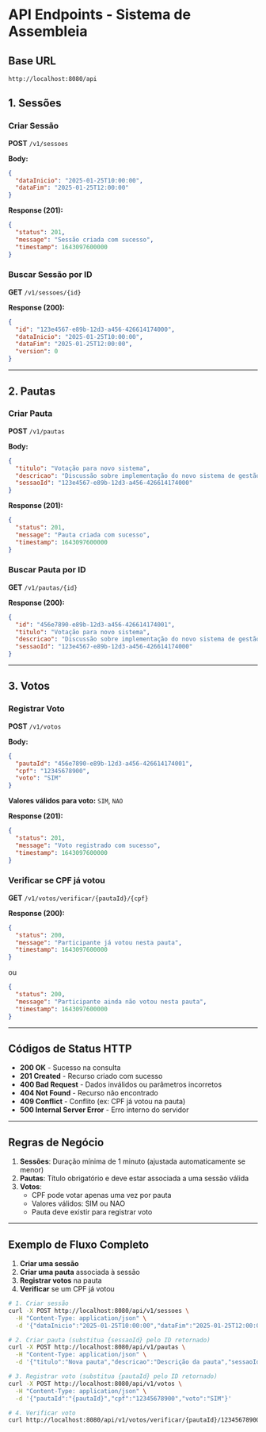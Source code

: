 # API Endpoints - Sistema de Assembleia

## Base URL
```
http://localhost:8080/api
```

## 1. Sessões

### Criar Sessão
**POST** `/v1/sessoes`

**Body:**
```json
{
  "dataInicio": "2025-01-25T10:00:00",
  "dataFim": "2025-01-25T12:00:00"
}
```

**Response (201):**
```json
{
  "status": 201,
  "message": "Sessão criada com sucesso",
  "timestamp": 1643097600000
}
```

### Buscar Sessão por ID
**GET** `/v1/sessoes/{id}`

**Response (200):**
```json
{
  "id": "123e4567-e89b-12d3-a456-426614174000",
  "dataInicio": "2025-01-25T10:00:00",
  "dataFim": "2025-01-25T12:00:00",
  "version": 0
}
```

---

## 2. Pautas

### Criar Pauta
**POST** `/v1/pautas`

**Body:**
```json
{
  "titulo": "Votação para novo sistema",
  "descricao": "Discussão sobre implementação do novo sistema de gestão",
  "sessaoId": "123e4567-e89b-12d3-a456-426614174000"
}
```

**Response (201):**
```json
{
  "status": 201,
  "message": "Pauta criada com sucesso",
  "timestamp": 1643097600000
}
```

### Buscar Pauta por ID
**GET** `/v1/pautas/{id}`

**Response (200):**
```json
{
  "id": "456e7890-e89b-12d3-a456-426614174001",
  "titulo": "Votação para novo sistema",
  "descricao": "Discussão sobre implementação do novo sistema de gestão",
  "sessaoId": "123e4567-e89b-12d3-a456-426614174000"
}
```

---

## 3. Votos

### Registrar Voto
**POST** `/v1/votos`

**Body:**
```json
{
  "pautaId": "456e7890-e89b-12d3-a456-426614174001",
  "cpf": "12345678900",
  "voto": "SIM"
}
```

**Valores válidos para voto:** `SIM`, `NAO`

**Response (201):**
```json
{
  "status": 201,
  "message": "Voto registrado com sucesso",
  "timestamp": 1643097600000
}
```

### Verificar se CPF já votou
**GET** `/v1/votos/verificar/{pautaId}/{cpf}`

**Response (200):**
```json
{
  "status": 200,
  "message": "Participante já votou nesta pauta",
  "timestamp": 1643097600000
}
```

ou

```json
{
  "status": 200,
  "message": "Participante ainda não votou nesta pauta",
  "timestamp": 1643097600000
}
```

---

## Códigos de Status HTTP

- **200 OK** - Sucesso na consulta
- **201 Created** - Recurso criado com sucesso
- **400 Bad Request** - Dados inválidos ou parâmetros incorretos
- **404 Not Found** - Recurso não encontrado
- **409 Conflict** - Conflito (ex: CPF já votou na pauta)
- **500 Internal Server Error** - Erro interno do servidor

---

## Regras de Negócio

1. **Sessões**: Duração mínima de 1 minuto (ajustada automaticamente se menor)
2. **Pautas**: Título obrigatório e deve estar associada a uma sessão válida
3. **Votos**: 
   - CPF pode votar apenas uma vez por pauta
   - Valores válidos: SIM ou NAO
   - Pauta deve existir para registrar voto

---

## Exemplo de Fluxo Completo

1. **Criar uma sessão**
2. **Criar uma pauta** associada à sessão
3. **Registrar votos** na pauta
4. **Verificar** se um CPF já votou

```bash
# 1. Criar sessão
curl -X POST http://localhost:8080/api/v1/sessoes \
  -H "Content-Type: application/json" \
  -d '{"dataInicio":"2025-01-25T10:00:00","dataFim":"2025-01-25T12:00:00"}'

# 2. Criar pauta (substitua {sessaoId} pelo ID retornado)
curl -X POST http://localhost:8080/api/v1/pautas \
  -H "Content-Type: application/json" \
  -d '{"titulo":"Nova pauta","descricao":"Descrição da pauta","sessaoId":"{sessaoId}"}'

# 3. Registrar voto (substitua {pautaId} pelo ID retornado)
curl -X POST http://localhost:8080/api/v1/votos \
  -H "Content-Type: application/json" \
  -d '{"pautaId":"{pautaId}","cpf":"12345678900","voto":"SIM"}'

# 4. Verificar voto
curl http://localhost:8080/api/v1/votos/verificar/{pautaId}/12345678900
```
